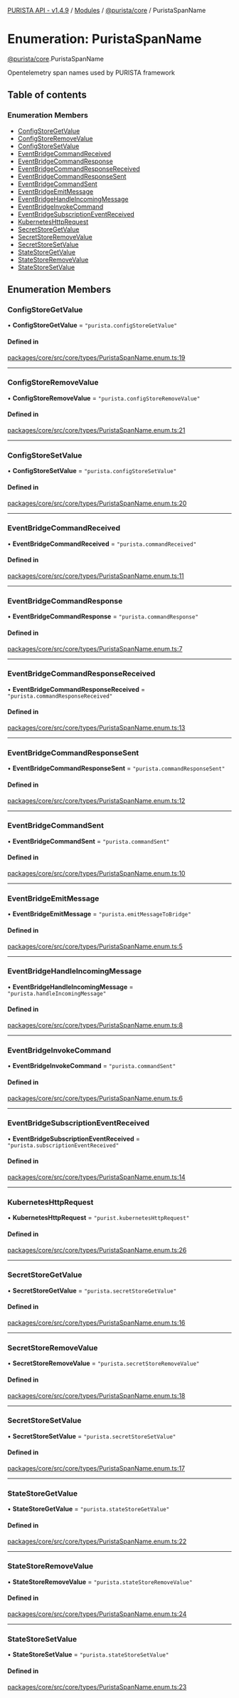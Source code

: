 [PURISTA API - v1.4.9](../README.md) / [Modules](../modules.md) / [@purista/core](../modules/purista_core.md) / PuristaSpanName

# Enumeration: PuristaSpanName

[@purista/core](../modules/purista_core.md).PuristaSpanName

Opentelemetry span names used by PURISTA framework

## Table of contents

### Enumeration Members

- [ConfigStoreGetValue](purista_core.PuristaSpanName.md#configstoregetvalue)
- [ConfigStoreRemoveValue](purista_core.PuristaSpanName.md#configstoreremovevalue)
- [ConfigStoreSetValue](purista_core.PuristaSpanName.md#configstoresetvalue)
- [EventBridgeCommandReceived](purista_core.PuristaSpanName.md#eventbridgecommandreceived)
- [EventBridgeCommandResponse](purista_core.PuristaSpanName.md#eventbridgecommandresponse)
- [EventBridgeCommandResponseReceived](purista_core.PuristaSpanName.md#eventbridgecommandresponsereceived)
- [EventBridgeCommandResponseSent](purista_core.PuristaSpanName.md#eventbridgecommandresponsesent)
- [EventBridgeCommandSent](purista_core.PuristaSpanName.md#eventbridgecommandsent)
- [EventBridgeEmitMessage](purista_core.PuristaSpanName.md#eventbridgeemitmessage)
- [EventBridgeHandleIncomingMessage](purista_core.PuristaSpanName.md#eventbridgehandleincomingmessage)
- [EventBridgeInvokeCommand](purista_core.PuristaSpanName.md#eventbridgeinvokecommand)
- [EventBridgeSubscriptionEventReceived](purista_core.PuristaSpanName.md#eventbridgesubscriptioneventreceived)
- [KubernetesHttpRequest](purista_core.PuristaSpanName.md#kuberneteshttprequest)
- [SecretStoreGetValue](purista_core.PuristaSpanName.md#secretstoregetvalue)
- [SecretStoreRemoveValue](purista_core.PuristaSpanName.md#secretstoreremovevalue)
- [SecretStoreSetValue](purista_core.PuristaSpanName.md#secretstoresetvalue)
- [StateStoreGetValue](purista_core.PuristaSpanName.md#statestoregetvalue)
- [StateStoreRemoveValue](purista_core.PuristaSpanName.md#statestoreremovevalue)
- [StateStoreSetValue](purista_core.PuristaSpanName.md#statestoresetvalue)

## Enumeration Members

### ConfigStoreGetValue

• **ConfigStoreGetValue** = ``"purista.configStoreGetValue"``

#### Defined in

[packages/core/src/core/types/PuristaSpanName.enum.ts:19](https://github.com/sebastianwessel/purista/blob/dde9cc6/packages/core/src/core/types/PuristaSpanName.enum.ts#L19)

___

### ConfigStoreRemoveValue

• **ConfigStoreRemoveValue** = ``"purista.configStoreRemoveValue"``

#### Defined in

[packages/core/src/core/types/PuristaSpanName.enum.ts:21](https://github.com/sebastianwessel/purista/blob/dde9cc6/packages/core/src/core/types/PuristaSpanName.enum.ts#L21)

___

### ConfigStoreSetValue

• **ConfigStoreSetValue** = ``"purista.configStoreSetValue"``

#### Defined in

[packages/core/src/core/types/PuristaSpanName.enum.ts:20](https://github.com/sebastianwessel/purista/blob/dde9cc6/packages/core/src/core/types/PuristaSpanName.enum.ts#L20)

___

### EventBridgeCommandReceived

• **EventBridgeCommandReceived** = ``"purista.commandReceived"``

#### Defined in

[packages/core/src/core/types/PuristaSpanName.enum.ts:11](https://github.com/sebastianwessel/purista/blob/dde9cc6/packages/core/src/core/types/PuristaSpanName.enum.ts#L11)

___

### EventBridgeCommandResponse

• **EventBridgeCommandResponse** = ``"purista.commandResponse"``

#### Defined in

[packages/core/src/core/types/PuristaSpanName.enum.ts:7](https://github.com/sebastianwessel/purista/blob/dde9cc6/packages/core/src/core/types/PuristaSpanName.enum.ts#L7)

___

### EventBridgeCommandResponseReceived

• **EventBridgeCommandResponseReceived** = ``"purista.commandResponseReceived"``

#### Defined in

[packages/core/src/core/types/PuristaSpanName.enum.ts:13](https://github.com/sebastianwessel/purista/blob/dde9cc6/packages/core/src/core/types/PuristaSpanName.enum.ts#L13)

___

### EventBridgeCommandResponseSent

• **EventBridgeCommandResponseSent** = ``"purista.commandResponseSent"``

#### Defined in

[packages/core/src/core/types/PuristaSpanName.enum.ts:12](https://github.com/sebastianwessel/purista/blob/dde9cc6/packages/core/src/core/types/PuristaSpanName.enum.ts#L12)

___

### EventBridgeCommandSent

• **EventBridgeCommandSent** = ``"purista.commandSent"``

#### Defined in

[packages/core/src/core/types/PuristaSpanName.enum.ts:10](https://github.com/sebastianwessel/purista/blob/dde9cc6/packages/core/src/core/types/PuristaSpanName.enum.ts#L10)

___

### EventBridgeEmitMessage

• **EventBridgeEmitMessage** = ``"purista.emitMessageToBridge"``

#### Defined in

[packages/core/src/core/types/PuristaSpanName.enum.ts:5](https://github.com/sebastianwessel/purista/blob/dde9cc6/packages/core/src/core/types/PuristaSpanName.enum.ts#L5)

___

### EventBridgeHandleIncomingMessage

• **EventBridgeHandleIncomingMessage** = ``"purista.handleIncomingMessage"``

#### Defined in

[packages/core/src/core/types/PuristaSpanName.enum.ts:8](https://github.com/sebastianwessel/purista/blob/dde9cc6/packages/core/src/core/types/PuristaSpanName.enum.ts#L8)

___

### EventBridgeInvokeCommand

• **EventBridgeInvokeCommand** = ``"purista.commandSent"``

#### Defined in

[packages/core/src/core/types/PuristaSpanName.enum.ts:6](https://github.com/sebastianwessel/purista/blob/dde9cc6/packages/core/src/core/types/PuristaSpanName.enum.ts#L6)

___

### EventBridgeSubscriptionEventReceived

• **EventBridgeSubscriptionEventReceived** = ``"purista.subscriptionEventReceived"``

#### Defined in

[packages/core/src/core/types/PuristaSpanName.enum.ts:14](https://github.com/sebastianwessel/purista/blob/dde9cc6/packages/core/src/core/types/PuristaSpanName.enum.ts#L14)

___

### KubernetesHttpRequest

• **KubernetesHttpRequest** = ``"purist.kubernetesHttpRequest"``

#### Defined in

[packages/core/src/core/types/PuristaSpanName.enum.ts:26](https://github.com/sebastianwessel/purista/blob/dde9cc6/packages/core/src/core/types/PuristaSpanName.enum.ts#L26)

___

### SecretStoreGetValue

• **SecretStoreGetValue** = ``"purista.secretStoreGetValue"``

#### Defined in

[packages/core/src/core/types/PuristaSpanName.enum.ts:16](https://github.com/sebastianwessel/purista/blob/dde9cc6/packages/core/src/core/types/PuristaSpanName.enum.ts#L16)

___

### SecretStoreRemoveValue

• **SecretStoreRemoveValue** = ``"purista.secretStoreRemoveValue"``

#### Defined in

[packages/core/src/core/types/PuristaSpanName.enum.ts:18](https://github.com/sebastianwessel/purista/blob/dde9cc6/packages/core/src/core/types/PuristaSpanName.enum.ts#L18)

___

### SecretStoreSetValue

• **SecretStoreSetValue** = ``"purista.secretStoreSetValue"``

#### Defined in

[packages/core/src/core/types/PuristaSpanName.enum.ts:17](https://github.com/sebastianwessel/purista/blob/dde9cc6/packages/core/src/core/types/PuristaSpanName.enum.ts#L17)

___

### StateStoreGetValue

• **StateStoreGetValue** = ``"purista.stateStoreGetValue"``

#### Defined in

[packages/core/src/core/types/PuristaSpanName.enum.ts:22](https://github.com/sebastianwessel/purista/blob/dde9cc6/packages/core/src/core/types/PuristaSpanName.enum.ts#L22)

___

### StateStoreRemoveValue

• **StateStoreRemoveValue** = ``"purista.stateStoreRemoveValue"``

#### Defined in

[packages/core/src/core/types/PuristaSpanName.enum.ts:24](https://github.com/sebastianwessel/purista/blob/dde9cc6/packages/core/src/core/types/PuristaSpanName.enum.ts#L24)

___

### StateStoreSetValue

• **StateStoreSetValue** = ``"purista.stateStoreSetValue"``

#### Defined in

[packages/core/src/core/types/PuristaSpanName.enum.ts:23](https://github.com/sebastianwessel/purista/blob/dde9cc6/packages/core/src/core/types/PuristaSpanName.enum.ts#L23)
